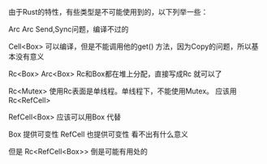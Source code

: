 由于Rust的特性，有些类型是不可能使用到的，以下列举一些：

Arc<Cell>
Arc<RefCell>
Send,Sync问题，编译不过的

Cell<Box<T>>
可以编译，但是不能调用他的get() 方法，因为Copy的问题，所以基本没有意义

Rc<Box<T>>
Arc<Box<T>>
Rc和Box都在堆上分配，直接写成Rc<T> 就可以了

Rc<Mutex<T>>
使用Rc表面是单线程。单线程下，不能使用Mutex。
应该用Rc<RefCell<T>>

RefCell<Box<T>>
应该可以用Box<T> 代替

Box<T> 提供可变性
RefCell<T> 也提供可变性
看不出有什么意义

但是 Rc<RefCell<Box<T>>> 倒是可能有用处的


